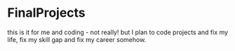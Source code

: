 # FinalProjects
this is it for me and coding - not really! but I plan to code projects and fix my life, fix my skill gap and fix my career somehow. 

